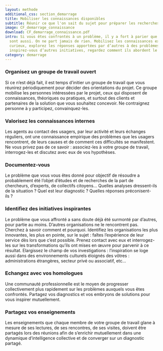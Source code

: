 ```yaml
---
layout: methode
additional_css: section_demarrage
title: Mobiliser les connaissances disponibles
subtitle: Réunir ce que l'on sait du sujet pour préparer les recherches à entreprendre
image: CF_demarrage_connaissance
download: CF_demarrage_connaissance.pdf
intro: Si vous êtes confrontés à un problème, il y a fort à parier que d’autres le
  sont aussi. On ne part jamais de rien. Mobilisez les connaissances existantes, soyez
  curieux, explorez les réponses apportées par d’autres à des problèmes similaires,
  inspirez-vous d’autres initiatives, regardez comment ils abordent le sujet.
category: demarrage
---
```


### Organisez un groupe de travail ouvert 
Si ce n’est déjà fait, il est temps d’initier un groupe de travail que vous réunirez périodiquement pour décider des orientations du projet. Ce groupe mobilise les personnes intéressées par le projet, ceux qui disposent de connaissances, théoriques ou pratiques, et surtout des clients et partenaires de la solution que vous souhaitez concevoir. Ne contraignez personne à y participez, convainquez-les.  

### Valorisez les connaissances internes 
Les agents au contact des usagers, par leur activité et leurs échanges réguliers, ont une connaissance empirique des problèmes que les usagers rencontrent, de leurs causes et de comment ces difficultés se manifestent. Ne vous privez pas de ce savoir : associez-les à votre groupe de travail, interrogez-les et discutez avec eux de vos hypothèses.    

### Documentez-vous 
Le problème que vous vous êtes donné pour objectif de résoudre a probablement été l’objet d’études et de recherches de la part de chercheurs, d’experts, de collectifs citoyens... Quelles analyses dressent-ils de la situation ? Quel est leur diagnostic ? Quelles réponses préconisent-ils ? 

### Identifiez des initiatives inspirantes 
Le problème que vous affronté a sans doute déjà été surmonté par d’autres, pour partie au moins. D’autres organisations ne le rencontrent pas. Cherchez à savoir comment et pourquoi. Identifiez les organisations les plus innovantes, les plus en pointe, sur le sujet : faîtes l’expérience de leur service dès lors que c’est possible. Prenez contact avec eux et interrogez-les sur les transformations qu’ils ont mises en œuvre pour parvenir à ce résultat. Elargissez le champ de vos investigations : l’inspiration se loge aussi dans des environnements culturels éloignés des vôtres : administrations étrangères, secteur privé ou associatif, etc… 
  
### Echangez avec vos homologues 
Une communauté professionnelle est le moyen de progresser collectivement plus rapidement sur les problèmes auxquels vous êtes confrontés. Partagez vos diagnostics et vos embryons de solutions pour vous inspirer mutuellement.  

### Partagez vos enseignements 
Les enseignements que chaque membre de votre groupe de travail glane à mesure de ses lectures, de ses rencontres, de ses visites, doivent être partagés lors des réunions afin de s’enrichir mutuellement dans une dynamique d’intelligence collective et de converger sur un diagnostic partagé.